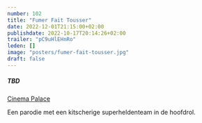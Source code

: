 ```yaml
---
number: 102
title: "Fumer Fait Tousser"
date: 2022-12-01T21:15:00+02:00
publishdate: 2022-10-17T20:14:26+02:00
trailer: "pC9uHlEHnRo"
leden: []
image: "posters/fumer-fait-tousser.jpg"
draft: false
---
```


##### TBD

[Cinema Palace](https://cinema-palace.be/nl/film/fumer-fait-tousser)

 Een parodie met een kitscherige superheldenteam in de hoofdrol.
 <!--more-->
